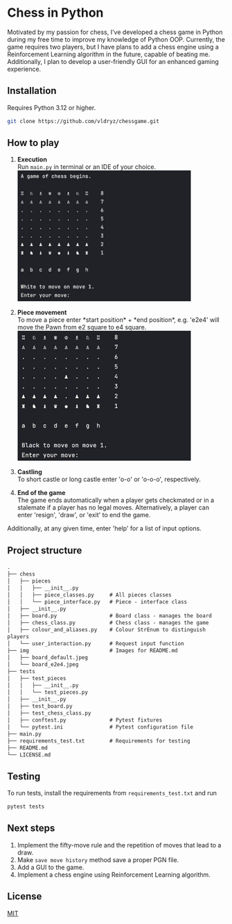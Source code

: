 # Chess in Python

Motivated by my passion for chess, I've developed a chess game in Python during 
my free time to improve my knowledge of Python OOP. Currently, the game requires 
two players, but I have plans to add a chess engine using a Reinforcement Learning
algorithm in the future, capable of beating me. Additionally, I plan to develop 
a user-friendly GUI for an enhanced gaming experience.

## Installation
Requires Python 3.12 or higher.

```sh
git clone https://github.com/vldryz/chessgame.git
```

## How to play

1. **Execution** \
Run `main.py` in terminal or an IDE of your choice. \
   <img src="/img/board_default.jpeg" alt="Default Chess Board" width="400" />

2. **Piece movement** \
To move a piece enter \*start position\* + \*end position\*, e.g. 'e2e4' will move 
the Pawn from e2 square to e4 square.\
   <img src="/img/board_e2e4.jpeg" alt="Chess Board after move e2e4" width="400" />

3. **Castling** \
To short castle or long castle enter 'o-o' or 'o-o-o', respectively.

4. **End of the game** \
The game ends automatically when a player gets checkmated or in a stalemate if a 
player has no legal moves. Alternatively, a player can enter 'resign', 'draw', or 'exit'
to end the game.

Additionally, at any given time, enter 'help' for a list of input options.

## Project structure
    .
    ├── chess
    │   ├── pieces
    │   │   ├── __init__.py
    │   │   ├── piece_classes.py     # All pieces classes
    │   │   └── piece_interface.py   # Piece - interface class
    │   ├── __init__.py
    │   ├── board.py                 # Board class - manages the board
    │   ├── chess_class.py           # Chess class - manages the game
    │   ├── colour_and_aliases.py    # Colour StrEnum to distinguish players 
    │   └── user_interaction.py      # Request input function
    ├── img                          # Images for README.md
    │   ├── board_default.jpeg
    │   └── board_e2e4.jpeg
    ├── tests
    │   ├── test_pieces
    │   │   ├── __init__.py
    │   │   └── test_pieces.py
    │   ├── __init__.py
    │   ├── test_board.py
    │   ├── test_chess_class.py
    │   ├── conftest.py              # Pytest fixtures
    │   └── pytest.ini               # Pytest configuration file
    ├── main.py
    ├── requirements_test.txt        # Requirements for testing
    ├── README.md
    └── LICENSE.md

## Testing
To run tests, install the requirements from `requirements_test.txt` and run

```sh
pytest tests
```

## Next steps

1. Implement the fifty-move rule and the repetition of moves that lead to a draw.
2. Make `save move history` method save a proper PGN file.
3. Add a GUI to the game.
4. Implement a chess engine using Reinforcement Learning algorithm.

## License
[MIT](https://choosealicense.com/licenses/mit/)